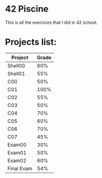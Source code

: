 # 42 Piscine
This is all the exercices that I did in 42 school.

# Projects list:
| Project      | Grade       |
| ---          | ---         |
| Shell00      |  60%        |
| Shell01      |  55%        |
| C00          |  50%        |
| C01          |  100%       |
| C02          |  55%        |
| C03          |  50%        |
| C04          |  70%        |
| C05          |  60%        |
| C06          |  70%        |
| C07          |  45%        |
| Exam00       |  30%        |
| Exam01       |  50%        |
| Exam02       |  60%        |
| Final Exam   |  54%        |
